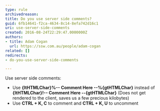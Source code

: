 ```yaml
---
type: rule
archivedreason: 
title: Do you use server side comments?
guid: 6fb14641-f2ca-4634-8c14-8efa742d16c1
uri: use-server-side-comments
created: 2016-08-24T22:29:47.0000000Z
authors:
- title: Adam Cogan
  url: https://ssw.com.au/people/adam-cogan
related: []
redirects:
- do-you-use-server-side-comments

---
```



<p>​Use server side comments&#58;<br></p><ul><li>Use <b>{ltHTMLChar}%-- Comment Here --%{gtHTMLChar}</b> instead of <b>{ltHTMLChar}!-- Comment Here --{gtHTMLChar}</b> (Does not get rendered to the client, saves us a few precious kilobytes)</li><li>Use <b>CTRL + K, C</b> to comment and <b>CTRL + K, U</b> to uncomment​<br></li></ul>
<br><excerpt class='endintro'></excerpt><br>



